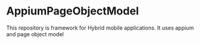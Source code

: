 # AppiumPageObjectModel
This repository is framework for Hybrid mobile applications. It uses appium and page object model
